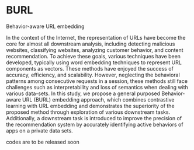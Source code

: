 # BURL
Behavior-aware URL embedding

In the context of the Internet, the representation of URLs have become the core for almost all downstream analysis, including detecting malicious websites, classifying websites, analyzing customer behavior, and content recommendation. To achieve these goals, various techniques have been developed, typically using word embedding techniques to represent URL components as vectors. These methods have enjoyed the success of accuracy, efficiency, and scalability. However, neglecting the behavioral patterns among consecutive requests in a session, these methods still face challenges such as interpretability and loss of semantics when dealing with various data-sets. In this study, we propose a general purposed Behavior-aware URL (BURL) embedding approach, which combines contrastive learning with URL embedding and demonstrates the superiority of the proposed method through exploration of various downstream tasks. Additionally, a downstream task is introduced to improve the precision of the recommendation system by accurately identifying active behaviors of apps on a private data sets.


codes are to be released soon

